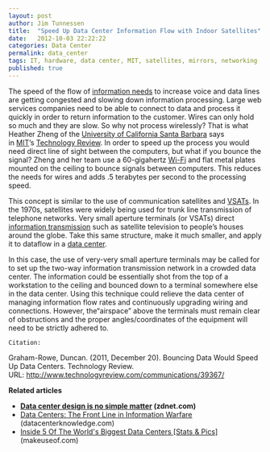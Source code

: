 ```yaml
---
layout: post
author: Jim Tunnessen
title:  "Speed Up Data Center Information Flow with Indoor Satellites"
date:   2012-10-03 22:22:22
categories: Data Center
permalink: data_center
tags: IT, hardware, data center, MIT, satellites, mirrors, networking
published: true
---
```


The speed of the flow of&nbsp;<a title="Information needs" href="http://en.wikipedia.org/wiki/Information_needs" rel="wikipedia" target="_blank">information needs</a>&nbsp;to increase voice and data lines are getting congested and slowing down information processing. Large web services companies need to be able to connect to data and process it quickly in order to return information to the customer. Wires can only hold so much and they are slow. So why not process wirelessly? That is what Heather Zheng of the&nbsp;<a title="University of California, Santa Barbara" href="http://maps.google.com/maps?ll=34.41254,-119.84813&amp;spn=0.01,0.01&amp;q=34.41254,-119.84813 (University%20of%20California%2C%20Santa%20Barbara)&amp;t=h" rel="geolocation" target="_blank">University of California Santa Barbara</a>&nbsp;says in&nbsp;<a title="Massachusetts Institute of Technology" href="http://maps.google.com/maps?ll=42.35982,-71.09211&amp;spn=0.01,0.01&amp;q=42.35982,-71.09211 (Massachusetts%20Institute%20of%20Technology)&amp;t=h" rel="geolocation" target="_blank">MIT</a>’s&nbsp;<a title="Technology Review" href="http://technologyreview.com/" rel="homepage" target="_blank">Technology Review</a>. In order to speed up the process you would need direct line of sight between the computers, but what if you bounce the signal? Zheng and her team use a 60-gigahertz&nbsp;<a title="Wi-Fi" href="http://en.wikipedia.org/wiki/Wi-Fi" rel="wikipedia" target="_blank">Wi-Fi</a>&nbsp;and flat metal plates mounted on the ceiling to bounce signals between computers. This reduces the needs for wires and adds .5 terabytes per second to the processing speed.

This concept is similar to the use of communication satellites and <a title="Very small aperture terminal" href="http://en.wikipedia.org/wiki/Very_small_aperture_terminal" rel="wikipedia" target="_blank">VSATs</a>. In the 1970s, satellites were widely being used for trunk line transmission of telephone networks. Very small aperture terminals (or VSATs) direct <a class="zem_slink" title="Data transmission" href="http://en.wikipedia.org/wiki/Data_transmission" rel="wikipedia" target="_blank">information transmission</a> such as satellite television to people’s houses around the globe. Take this same structure, make it much smaller, and apply it to dataflow in a <a class="zem_slink" title="Data center" href="http://en.wikipedia.org/wiki/Data_center" rel="wikipedia" target="_blank">data center</a>.

In this case, the use of very-very small aperture terminals may be called for to set up the two-way information transmission network in a crowded data center. The information could be essentially shot from the top of a workstation to the ceiling and bounced down to a terminal somewhere else in the data center. Using this technique could relieve the data center of managing information flow rates and continuously upgrading wiring and connections. However, the“airspace” above the terminals must remain clear of obstructions and the proper angles/coordinates of the equipment will need to be strictly adhered to.

`Citation:`

Graham-Rowe, Duncan. (2011, December 20). Bouncing Data Would Speed Up Data Centers. Technology Review. URL:&nbsp;<a href="http://www.technologyreview.com/communications/39367/">http://www.technologyreview.com/communications/39367/</a>

<strong><span style="font-size:1em;">Related articles</span></strong>
<ul>
	<li><strong><a href="http://www.zdnet.com/data-center-design-is-no-simple-matter-7000002464/" target="_blank">Data center design is no simple matter</a> (zdnet.com)</strong></li>
	<li><a href="http://www.datacenterknowledge.com/archives/2012/10/01/data-centers-the-front-line-in-information-warfare/" target="_blank">Data Centers: The Front Line in Information Warfare</a> (datacenterknowledge.com)</li>
	<li><a href="http://www.makeuseof.com/tag/5-worlds-biggest-data-centers-stats-pics/" target="_blank">Inside 5 Of The World's Biggest Data Centers [Stats &amp; Pics]</a> (makeuseof.com)</li>
</ul>